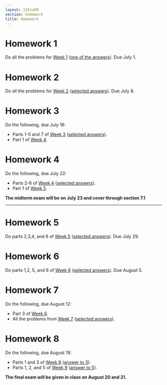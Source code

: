 ```yaml
---
layout: 125su09
section: homework
title: Homework
---
```


# Homework 1

Do all the problems for [Week
1](http://www.math.washington.edu/~m125/Homeworks/week1probs.pdf) ([one
of the
answers](http://www.math.washington.edu/~m125/Homeworks/HWSol1.pdf)).
Due July 1.

# Homework 2

Do all the problems for [Week
2](http://www.math.washington.edu/~m125/Homeworks/week2probs.pdf)
([selected
answers](http://www.math.washington.edu/~m125/Homeworks/HWSol2.pdf)).
Due July 8.

# Homework 3

Do the following, due July 16:

-   Parts 1-5 and 7 of [Week
    3](http://www.math.washington.edu/~m125/Homeworks/week3probs.pdf)
    ([selected
    answers](http://www.math.washington.edu/~m125/Homeworks/HWSol3.pdf)).
-   Part 1 of [Week
    4](http://www.math.washington.edu/~m125/Homeworks/week4probs.pdf).

# Homework 4

Do the following, due July 22:

-   Parts 2-6 of [Week
    4](http://www.math.washington.edu/~m125/Homeworks/week4probs.pdf)
    ([selected
    answers](http://www.math.washington.edu/~m125/Homeworks/HWSol4.pdf)).
-   Part 1 of [Week
    5](http://www.math.washington.edu/~m125/Homeworks/week5probs.pdf).

**The midterm exam will be on July 23 and cover through section 7.1**

* * * * *

# Homework 5

Do parts 2,3,4, and 6 of [Week
5](http://www.math.washington.edu/~m125/Homeworks/week5probs.pdf)
([selected
answers](http://www.math.washington.edu/~m125/Homeworks/HWSol5.pdf)).
Due July 29.

# Homework 6

Do parts 1,2, 5, and 6 of [Week
6](http://www.math.washington.edu/~m125/Homeworks/week6probs.pdf)
([selected
answers](http://www.math.washington.edu/~m125/Homeworks/HWSol6.pdf)).
Due August 5.

# Homework 7

Do the following, due August 12:

-   Part 3 of [Week
    6](http://www.math.washington.edu/~m125/Homeworks/week6probs.pdf).
-   All the problems from [Week
    7](http://www.math.washington.edu/~m125/Homeworks/week7probs.pdf)
    ([selected
    answers](http://www.math.washington.edu/~m125/Homeworks/HWSol7.pdf)).

# Homework 8

Do the following, due August 19:

-   Parts 1 and 3 of [Week
    8](http://www.math.washington.edu/~m125/Homeworks/week8probs.pdf)
    ([answer to
    3](http://www.math.washington.edu/~m125/Homeworks/HWSol8.pdf)).
-   Parts 1, 2, and 5 of [Week
    9](http://www.math.washington.edu/~m125/Homeworks/week9probs.pdf)
    ([answer to
    5](http://www.math.washington.edu/~m125/Homeworks/HWSol9.pdf)).

**The final exam will be given in class on August 20 and 21.**
